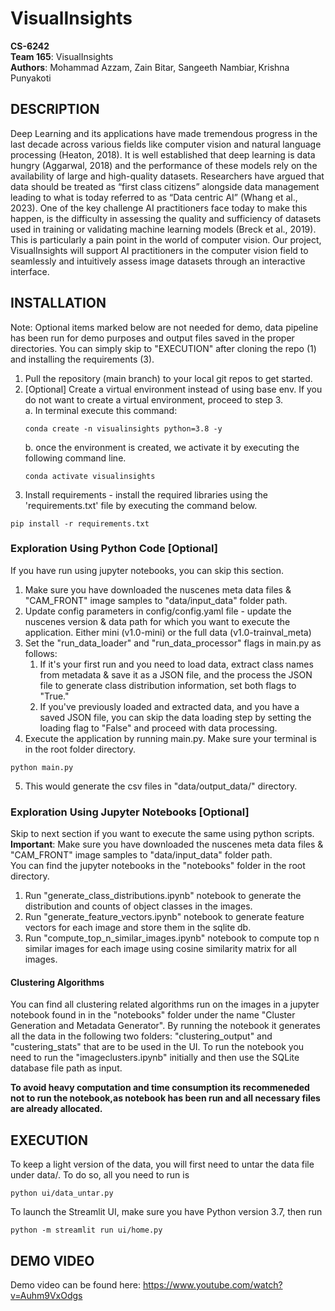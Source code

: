 # VisualInsights
**CS-6242**
<br/> **Team 165**: VisualInsights
<br/> **Authors**: Mohammad Azzam, Zain Bitar, Sangeeth Nambiar, Krishna Punyakoti

## DESCRIPTION
Deep Learning and its applications have made tremendous progress in the last decade across various fields like computer vision and natural language processing (Heaton, 2018). It is well established that deep learning is data hungry (Aggarwal, 2018) and the performance of these models rely on the availability of large and high-quality datasets. Researchers have argued that data should be treated as “first class citizens” alongside data management leading to what is today referred to as “Data centric AI” (Whang et al., 2023). One of the key challenge AI practitioners face today to make this happen, is the difficulty in assessing the quality and sufficiency of datasets used in training or validating machine learning models (Breck et al., 2019). This is particularly a pain point in the world of computer vision. Our project, VisualInsights will support AI practitioners in the computer vision field to seamlessly and intuitively assess image datasets through an interactive interface. 

## INSTALLATION
Note: Optional items marked below are not needed for demo, data pipeline has been run for demo purposes and output files saved in the proper directories. You can simply skip to "EXECUTION" after cloning the repo (1) and installing the requirements (3).

1. Pull the repository (main branch) to your local git repos to get started.
2. [Optional] Create a virtual environment instead of using base env. If you do not want to create a virtual environment, proceed to step 3.
   <br/>a. In terminal execute this command: 
   ```commandline
   conda create -n visualinsights python=3.8 -y
   ```
   b. once the environment is created, we activate it by executing the following command line.
    ```commandline
    conda activate visualinsights
    ```
3. Install requirements - install the required libraries using the 'requirements.txt' file by executing the command below.
```commandline
pip install -r requirements.txt
```

### Exploration Using Python Code [Optional]
If you have run using jupyter notebooks, you can skip this section.
1. Make sure you have downloaded the nuscenes meta data files & "CAM_FRONT" image samples  to "data/input_data" folder path.
2. Update config parameters in config/config.yaml file - update the nuscenes version & data path for which you want to execute the application. Either mini (v1.0-mini) or the full data (v1.0-trainval_meta)
3. Set the "run_data_loader" and "run_data_processor" flags in main.py as follows:
   1. If it's your first run and you need to load data, extract class names from metadata & save it as a JSON file, and the process the JSON file to generate class distribution information, set both flags to "True."
   2. If you've previously loaded and extracted data, and you have a saved JSON file, you can skip the data loading step by setting the loading flag to "False" and proceed with data processing.
4. Execute the application by running main.py. Make sure your terminal is in the root folder directory.
```commandline
python main.py
```
5. This would generate the csv files in "data/output_data/" directory.

### Exploration Using Jupyter Notebooks [Optional]
Skip to next section if you want to execute the same using python scripts.
<br> **Important**: Make sure you have downloaded the nuscenes meta data files & "CAM_FRONT" image samples to "data/input_data" folder path.
<br> You can find the jupyter notebooks in the "notebooks" folder in the root directory.

1. Run "generate_class_distributions.ipynb" notebook to generate the distribution and counts of object classes in the images.
2. Run "generate_feature_vectors.ipynb" notebook to generate feature vectors for each image and store them in the sqlite db.
3. Run "compute_top_n_similar_images.ipynb" notebook to compute top n similar images for each image using cosine similarity matrix for all images.

#### Clustering Algorithms
You can find all clustering related algorithms run on the images in a jupyter notebook found in in the "notebooks" folder under the name "Cluster Generation and Metadata Generator".
By running the notebook it generates all the data in the following two folders: "clustering_output" and "custering_stats" that are to be used in the UI. To run the notebook you need to run the "imageclusters.ipynb" initially and then use the SQLite database file path as input.

**To avoid heavy computation and time consumption its recommeneded not to run the notebook,as notebook has been run and all necessary files are already allocated.**

## EXECUTION 
To keep a light version of the data, you will first need to untar the data file under data/. To do so, all you need to run is
```commandline
python ui/data_untar.py
```

To launch the Streamlit UI, make sure you have Python version 3.7, then run
```commandline
python -m streamlit run ui/home.py
```

## DEMO VIDEO
Demo video can be found here: https://www.youtube.com/watch?v=Auhm9VxOdgs
